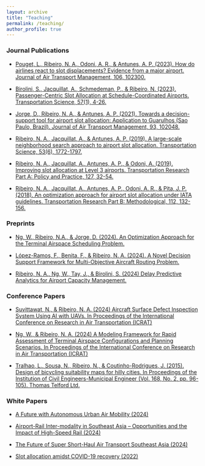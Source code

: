 ```yaml
---
layout: archive
title: "Teaching"
permalink: /teaching/
author_profile: true
---
```


<h3>Journal Publications</h3>

- [Pouget, L., Ribeiro, N. A., Odoni, A. R., & Antunes, A. P. (2023). How do airlines react to slot displacements? Evidence from a major airport. Journal of Air Transport Management, 106, 102300.](https://www.sciencedirect.com/science/article/pii/S0969699722001193)

- [Birolini, S., Jacquillat, A., Schmedeman, P., & Ribeiro, N. (2023). Passenger-Centric Slot Allocation at Schedule-Coordinated Airports. Transportation Science, 57(1), 4-26.](https://pubsonline.informs.org/doi/full/10.1287/trsc.2022.1165)
  
-   [Jorge, D., Ribeiro, N. A., & Antunes, A. P. (2021). Towards a decision-support tool for airport slot allocation: Application to Guarulhos (Sao Paulo, Brazil). Journal of Air Transport Management, 93, 102048.](https://www.sciencedirect.com/science/article/pii/S0969699721000314)

- [Ribeiro, N. A., Jacquillat, A., & Antunes, A. P. (2019). A large-scale neighborhood search approach to airport slot allocation. Transportation Science, 53(6), 1772-1797.](https://pubsonline.informs.org/doi/abs/10.1287/trsc.2019.0922)

- [Ribeiro, N. A., Jacquillat, A., Antunes, A. P., & Odoni, A. (2019). Improving slot allocation at Level 3 airports. Transportation Research Part A: Policy and Practice, 127, 32-54.](https://www.sciencedirect.com/science/article/pii/S0965856418304804)

- [Ribeiro, N. A., Jacquillat, A., Antunes, A. P., Odoni, A. R., & Pita, J. P. (2018). An optimization approach for airport slot allocation under IATA guidelines. Transportation Research Part B: Methodological, 112, 132-156.](https://www.sciencedirect.com/science/article/pii/S0191261517304538)

<h3>Preprints</h3>

- [Ng, W., Ribeiro, N.A., & Jorge, D. (2024). An Optimization Approach for the Terminal Airspace Scheduling Problem.](https://papers.ssrn.com/sol3/papers.cfm?abstract_id=4706804)

- [López-Ramos, F., Benita, F., & Ribeiro, N. A. (2024). A Novel Decision Support Framework for Multi-Objective Aircraft Routing Problem.](https://papers.ssrn.com/sol3/papers.cfm?abstract_id=4704984)

- [Ribeiro, N. A., Ng, W., Tay, J., & Birolini, S. (2024) Delay Predictive Analytics for Airport Capacity Management.](https://papers.ssrn.com/sol3/papers.cfm?abstract_id=4679158)

<h3>Conference Papers</h3>

- [Suvittawat, N., & Ribeiro, N. A. (2024) Aircraft Surface Defect Inspection System Using AI with UAVs. In Proceedings of the International Conference on Research in Air Transportation (ICRAT)](https://drive.google.com/file/d/1j53PduA_LlFYOBL6OkvMRgEX1CbtyK0T/view?usp=sharing)

- [Ng, W., & Ribeiro, N. A. (2024) A Modeling Framework for Rapid Assessment of Terminal Airspace Configurations and Planning Scenarios. In Proceedings of the International Conference on Research in Air Transportation (ICRAT)](https://drive.google.com/file/d/1gbHi10XrsB8XWhdmeUP8n_XtKzqTGj48/view?usp=sharing)

- [Tralhao, L., Sousa, N., Ribeiro, N., & Coutinho-Rodrigues, J. (2015). Design of bicycling suitability maps for hilly cities. In Proceedings of the Institution of Civil Engineers-Municipal Engineer (Vol. 168, No. 2, pp. 96-105). Thomas Telford Ltd.](https://www.icevirtuallibrary.com/doi/abs/10.1680/muen.14.00009)

<h3>White Papers</h3>

- [A Future with Autonomous Urban Air Mobility (2024)](https://asi.sutd.edu.sg/white-papers/asi-white-paper-a-future-with-autonomous-urban-air-mobility/)

- [Airport-Rail Inter-modality in Southeast Asia – Opportunities and the Impact of High-Speed Rail (2024)](https://asi.sutd.edu.sg/white-papers/asi-white-paper-airport-rail-inter-modality-in-southeast-asia-opportunities-and-the-impact-of-high-speed-rail/)

- [The Future of Super Short-Haul Air Transport Southeast Asia (2024)](https://asi.sutd.edu.sg/white-papers/asi-white-paper-the-future-of-super-short-haul-air-travel-in-southeast-asia/)

- [Slot allocation amidst COVID-19 recovery (2022)](https://asi.sutd.edu.sg/white-papers/asi-white-paper-slots/)
